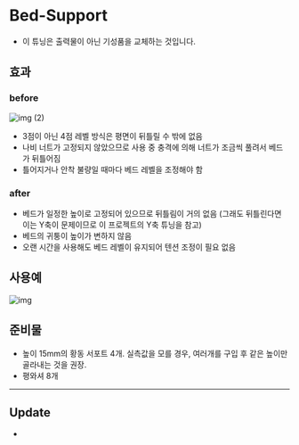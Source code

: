 # Bed-Support

- 이 튜닝은 출력물이 아닌 기성품을 교체하는 것입니다.

## 효과

### before

![img (2)](https://user-images.githubusercontent.com/14369006/236600288-84a9c3db-d424-47a4-a1b8-c882af6042ef.png)

- 3점이 아닌 4점 레벨 방식은 평면이 뒤틀릴 수 밖에 없음
- 나비 너트가 고정되지 않았으므로 사용 중 충격에 의해 너트가 조금씩 풀려서 베드가 뒤틀어짐
- 틀어지거나 안착 불량일 때마다 베드 레벨을 조정해야 함

### after
- 베드가 일정한 높이로 고정되어 있으므로 뒤틀림이 거의 없음 (그래도 뒤틀린다면 이는 Y축이 문제이므로 이 프로젝트의 Y축 튜닝을 참고)
- 베드의 귀퉁이 높이가 변하지 않음
- 오랜 시간을 사용해도 베드 레벨이 유지되어 텐션 조정이 필요 없음

## 사용예

![img](https://user-images.githubusercontent.com/14369006/236600194-3342afda-62d7-4fc8-a90a-27378f2dbe16.png)


## 준비물

- 높이 15mm의 황동 서포트 4개. 실측값을 모를 경우, 여러개를 구입 후 같은 높이만 골라내는 것을 권장.
- 평와셔 8개

***
## Update

-

